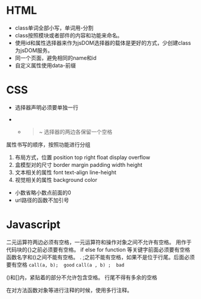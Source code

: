 # HTML

* class单词全部小写，单词用-分割
* class按照模块或者部件的内容和功能来命名。
* 使用id和属性选择器来作为jsDOM选择器的载体是更好的方式，少创建class为jsDOM服务。
* 同一个页面，避免相同的name和id
* 自定义属性使用data-前缀

# CSS

* 选择器声明必须要单独一行

* + > ~ 选择器的两边各保留一个空格

属性书写的顺序，按照功能进行分组

1. 布局方式，位置  position top right float display overflow
2. 盒模型对的尺寸 border margin padding width height
3. 文本相关的属性 font text-align line-height
4. 视觉相关的属性 background color 

* 小数省略小数点前面的0
* url路径的函数不加引号

# Javascript

二元运算符两边必须有空格，一元运算符和操作对象之间不允许有空格。
用作于代码块的{}之前必须要有空格。
if else for function 等关键字前面必须要有空格
函数名字和()之间不能有空格。
. ;之前不能有空格，如果不是位于行尾。后面必须要有空格
`call(a, b);  good`
`call(a , b) ;  bad`

()和[]内，紧贴着的部分不允许包含空格。
行尾不得有多余的空格

在对方法函数对象等进行注释的时候，使用多行注释。